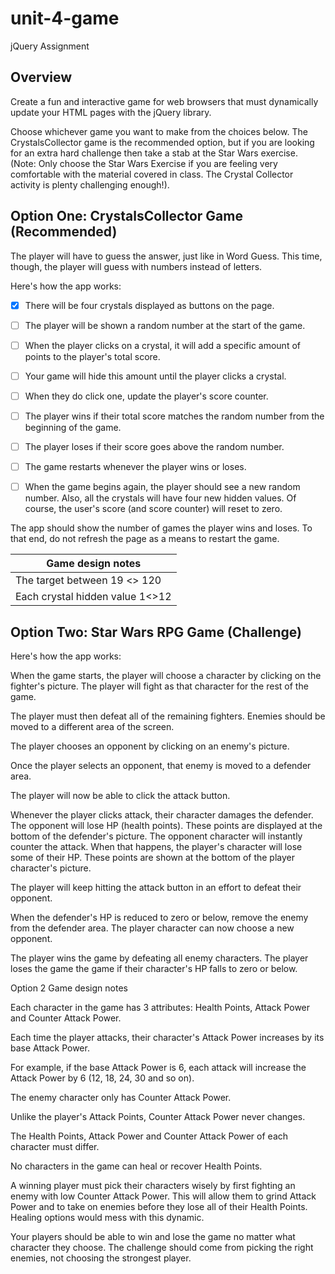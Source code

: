 # unit-4-game
jQuery Assignment

## Overview
Create a fun and interactive game for web browsers that must dynamically update your HTML pages with the jQuery library.

Choose whichever game you want to make from the choices below. The CrystalsCollector game is the recommended option, but if you are looking for an extra hard challenge then take a stab at the Star Wars exercise. (Note: Only choose the Star Wars Exercise if you are feeling very comfortable with the material covered in class. The Crystal Collector activity is plenty challenging enough!).

## Option One: CrystalsCollector Game (Recommended)

The player will have to guess the answer, just like in Word Guess. This time, though, the player will guess with numbers instead of letters.

Here's how the app works:

- [X] There will be four crystals displayed as buttons on the page.
- [ ] The player will be shown a random number at the start of the game.
- [ ] When the player clicks on a crystal, it will add a specific amount of points to the player's total score.
- [ ] Your game will hide this amount until the player clicks a crystal.
- [ ] When they do click one, update the player's score counter.
- [ ] The player wins if their total score matches the random number from the beginning of the game.
- [ ] The player loses if their score goes above the random number.
- [ ] The game restarts whenever the player wins or loses.
- [ ] When the game begins again, the player should see a new random number. Also, all the crystals will have four new hidden values. Of       course, the user's score (and score counter) will reset to zero.


The app should show the number of games the player wins and loses. To that end, do not refresh the page as a means to restart the game.

Game design notes|
-----------------|
The target between 19 <> 120|
Each crystal hidden value 1<>12|



## Option Two: Star Wars RPG Game (Challenge)

Here's how the app works:

When the game starts, the player will choose a character by clicking on the fighter's picture. The player will fight as that character for the rest of the game.


The player must then defeat all of the remaining fighters. Enemies should be moved to a different area of the screen.


The player chooses an opponent by clicking on an enemy's picture.


Once the player selects an opponent, that enemy is moved to a defender area.


The player will now be able to click the attack button.

Whenever the player clicks attack, their character damages the defender. The opponent will lose HP (health points). These points are displayed at the bottom of the defender's picture.
The opponent character will instantly counter the attack. When that happens, the player's character will lose some of their HP. These points are shown at the bottom of the player character's picture.

The player will keep hitting the attack button in an effort to defeat their opponent.

When the defender's HP is reduced to zero or below, remove the enemy from the defender area. The player character can now choose a new opponent.


The player wins the game by defeating all enemy characters. The player loses the game the game if their character's HP falls to zero or below.



Option 2 Game design notes


Each character in the game has 3 attributes: Health Points, Attack Power and Counter Attack Power.


Each time the player attacks, their character's Attack Power increases by its base Attack Power.

For example, if the base Attack Power is 6, each attack will increase the Attack Power by 6 (12, 18, 24, 30 and so on).



The enemy character only has Counter Attack Power.

Unlike the player's Attack Points, Counter Attack Power never changes.



The Health Points, Attack Power and Counter Attack Power of each character must differ.


No characters in the game can heal or recover Health Points.

A winning player must pick their characters wisely by first fighting an enemy with low Counter Attack Power. This will allow them to grind Attack Power and to take on enemies before they lose all of their Health Points. Healing options would mess with this dynamic.



Your players should be able to win and lose the game no matter what character they choose. The challenge should come from picking the right enemies, not choosing the strongest player.



